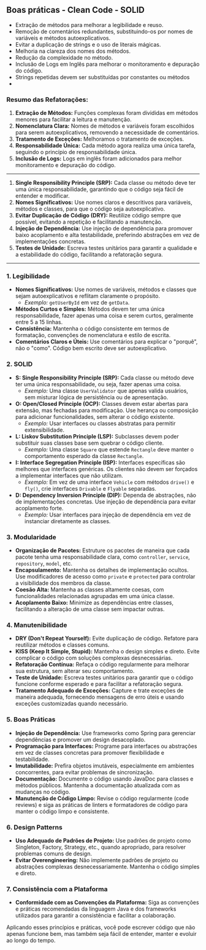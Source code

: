 ## Boas práticas - Clean Code - SOLID

* Extração de métodos para melhorar a legibilidade e reuso.
* Remoção de comentários redundantes, substituindo-os por nomes de variáveis e métodos autoexplicativos.
* Evitar a duplicação de strings e o uso de literais mágicas.
* Melhoria na clareza dos nomes dos métodos.
* Redução da complexidade no método.
* Inclusão de Logs em Inglês para melhorar o monitoramento e depuração do código.
* Strings repetidas devem ser substituídas por constantes ou métodos
* 

### Resumo das Refatorações:

1. **Extração de Métodos:** Funções complexas foram divididas em métodos menores para facilitar a leitura e manutenção.
2. **Nomenclatura Clara:** Nomes de métodos e variáveis foram escolhidos para serem autoexplicativos, removendo a
   necessidade de comentários.
3. **Tratamento de Exceções:** Melhoramos o tratamento de exceções.
4. **Responsabilidade Única:** Cada método agora realiza uma única tarefa, seguindo o princípio de responsabilidade
   única.
5. **Inclusão de Logs:** Logs em inglês foram adicionados para melhor monitoramento e depuração do código.

---

1. **Single Responsibility Principle (SRP):** Cada classe ou método deve ter uma única responsabilidade, garantindo que
   o código seja fácil de entender e modificar.
2. **Nomes Significativos:** Use nomes claros e descritivos para variáveis, métodos e classes, para que o código seja
   autoexplicativo.
3. **Evitar Duplicação de Código (DRY):** Reutilize código sempre que possível, evitando a repetição e facilitando a
   manutenção.
4. **Injeção de Dependência:** Use injeção de dependência para promover baixo acoplamento e alta testabilidade,
   preferindo abstrações em vez de implementações concretas.
5. **Testes de Unidade:** Escreva testes unitários para garantir a qualidade e a estabilidade do código, facilitando a
   refatoração segura.

---

### **1. Legibilidade**

- **Nomes Significativos:** Use nomes de variáveis, métodos e classes que sejam autoexplicativos e reflitam claramente o
  propósito.
    - *Exemplo:* `getUserById` em vez de `getData`.
- **Métodos Curtos e Simples:** Métodos devem ter uma única responsabilidade, fazer apenas uma coisa e serem curtos,
  geralmente entre 5 a 15 linhas.
- **Consistência:** Mantenha o código consistente em termos de formatação, convenções de nomenclatura e estilo de
  escrita.
- **Comentários Claros e Úteis:** Use comentários para explicar o "porquê", não o "como". Código bem escrito deve ser
  autoexplicativo.

### **2. SOLID**

- **S: Single Responsibility Principle (SRP):** Cada classe ou método deve ter uma única responsabilidade, ou seja,
  fazer apenas uma coisa.
    - *Exemplo:* Uma classe `UserValidator` que apenas valida usuários, sem misturar lógica de persistência ou de
      apresentação.
- **O: Open/Closed Principle (OCP):** Classes devem estar abertas para extensão, mas fechadas para modificação. Use
  herança ou composição para adicionar funcionalidades, sem alterar o código existente.
    - *Exemplo:* Usar interfaces ou classes abstratas para permitir extensibilidade.
- **L: Liskov Substitution Principle (LSP):** Subclasses devem poder substituir suas classes base sem quebrar o código
  cliente.
    - *Exemplo:* Uma classe `Square` que estende `Rectangle` deve manter o comportamento esperado da classe `Rectangle`.
- **I: Interface Segregation Principle (ISP):** Interfaces específicas são melhores que interfaces genéricas. Os
  clientes não devem ser forçados a implementar interfaces que não utilizam.
    - *Exemplo:* Em vez de uma interface `Vehicle` com métodos `drive()` e `fly()`, crie interfaces `Drivable`
      e `Flyable` separadas.
- **D: Dependency Inversion Principle (DIP):** Dependa de abstrações, não de implementações concretas. Use injeção de
  dependência para evitar acoplamento forte.
    - *Exemplo:* Usar interfaces para injeção de dependência em vez de instanciar diretamente as classes.

### **3. Modularidade**

- **Organização de Pacotes:** Estruture os pacotes de maneira que cada pacote tenha uma responsabilidade clara,
  como `controller`, `service`, `repository`, `model`, etc.
- **Encapsulamento:** Mantenha os detalhes de implementação ocultos. Use modificadores de acesso como `private`
  e `protected` para controlar a visibilidade dos membros da classe.
- **Coesão Alta:** Mantenha as classes altamente coesas, com funcionalidades relacionadas agrupadas em uma única classe.
- **Acoplamento Baixo:** Minimize as dependências entre classes, facilitando a alteração de uma classe sem impactar
  outras.

### **4. Manutenibilidade**

- **DRY (Don't Repeat Yourself):** Evite duplicação de código. Refatore para reutilizar métodos e classes comuns.
- **KISS (Keep It Simple, Stupid):** Mantenha o design simples e direto. Evite complicar o código com soluções complexas
  desnecessárias.
- **Refatoração Contínua:** Refaça o código regularmente para melhorar sua estrutura, sem alterar seu comportamento.
- **Teste de Unidade:** Escreva testes unitários para garantir que o código funcione conforme esperado e para facilitar
  a refatoração segura.
- **Tratamento Adequado de Exceções:** Capture e trate exceções de maneira adequada, fornecendo mensagens de erro úteis
  e usando exceções customizadas quando necessário.

### **5. Boas Práticas**

- **Injeção de Dependência:** Use frameworks como Spring para gerenciar dependências e promover um design desacoplado.
- **Programação para Interfaces:** Programe para interfaces ou abstrações em vez de classes concretas para promover
  flexibilidade e testabilidade.
- **Imutabilidade:** Prefira objetos imutáveis, especialmente em ambientes concorrentes, para evitar problemas de
  sincronização.
- **Documentação:** Documente o código usando JavaDoc para classes e métodos públicos. Mantenha a documentação
  atualizada com as mudanças no código.
- **Manutenção de Código Limpo:** Revise o código regularmente (code reviews) e siga as práticas de linters e
  formatadores de código para manter o código limpo e consistente.

### **6. Design Patterns**

- **Uso Adequado de Padrões de Projeto:** Use padrões de projeto como Singleton, Factory, Strategy, etc., quando
  apropriado, para resolver problemas comuns de design.
- **Evitar Overengineering:** Não implemente padrões de projeto ou abstrações complexas desnecessariamente. Mantenha o
  código simples e direto.

### **7. Consistência com a Plataforma**

- **Conformidade com as Convenções da Plataforma:** Siga as convenções e práticas recomendadas da linguagem Java e dos
  frameworks utilizados para garantir a consistência e facilitar a colaboração.

Aplicando esses princípios e práticas, você pode escrever código que não apenas funcione bem, mas também seja fácil de
entender, manter e evoluir ao longo do tempo.